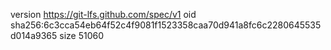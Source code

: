 version https://git-lfs.github.com/spec/v1
oid sha256:6c3cca54eb64f52c4f9081f1523358caa70d941a8fc6c2280645535d014a9365
size 51060
